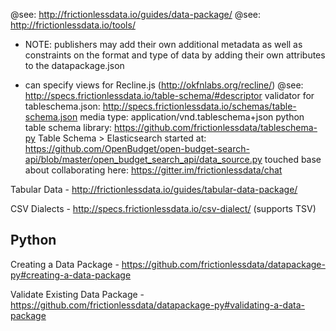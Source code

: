 @see: http://frictionlessdata.io/guides/data-package/
@see: http://frictionlessdata.io/tools/

* NOTE: publishers may add their own additional metadata as well as constraints on the format and type of data by adding their own attributes to the datapackage.json

* can specify views for Recline.js (http://okfnlabs.org/recline/)
@see: http://specs.frictionlessdata.io/table-schema/#descriptor
validator for tableschema.json: http://specs.frictionlessdata.io/schemas/table-schema.json
media type: application/vnd.tableschema+json
python table schema library: https://github.com/frictionlessdata/tableschema-py
Table Schema > Elasticsearch started at: https://github.com/OpenBudget/open-budget-search-api/blob/master/open_budget_search_api/data_source.py
touched base about collaborating here: https://gitter.im/frictionlessdata/chat

Tabular Data - http://frictionlessdata.io/guides/tabular-data-package/

CSV Dialects - http://specs.frictionlessdata.io/csv-dialect/ (supports TSV)

Python
-------
Creating a Data Package - https://github.com/frictionlessdata/datapackage-py#creating-a-data-package

Validate Existing Data Package - https://github.com/frictionlessdata/datapackage-py#validating-a-data-package
